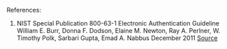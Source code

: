 
References:

1. 	NIST Special Publication 800-63-1
	Electronic Authentication Guideline
	William E. Burr, Donna F. Dodson, Elaine M. Newton, Ray A. Perlner, W. Timothy Polk, Sarbari Gupta, Emad A. Nabbus
	December 2011
	[Source](https://nvlpubs.nist.gov/nistpubs/Legacy/SP/nistspecialpublication800-63ver1.0.2.pdf)

